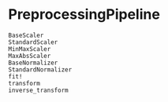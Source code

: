 # PreprocessingPipeline

```@docs
BaseScaler
StandardScaler
MinMaxScaler
MaxAbsScaler
BaseNormalizer
StandardNormalizer
fit!
transform
inverse_transform
```
